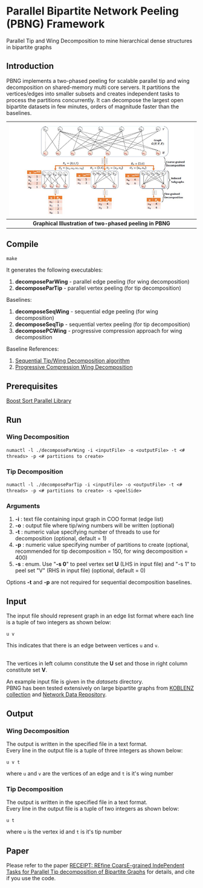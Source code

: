 # Parallel Bipartite Network Peeling (PBNG) Framework
Parallel Tip and Wing Decomposition to mine hierarchical dense structures in bipartite graphs

## Introduction
PBNG implements a two-phased peeling for scalable parallel tip and wing decomposition
on shared-memory multi core servers. It partitions the vertices/edges into smaller subsets
and creates independent tasks to process the partitions concurrently. 
It can decompose the largest open bipartite datasets in few minutes, orders of magnitude 
faster than the baselines.

|![Graphical Illustration of PBNG](twoPhased.jpg)|
|:--:|
|**Graphical Illustration of two-phased peeling in PBNG**|

## Compile
```
make
```

It generates the following executables:

1. **decomposeParWing** - parallel edge peeling (for wing decomposition)
2. **decomposeParTip** - parallel vertex peeling (for tip decomposition)

Baselines:
1. **decomposeSeqWing** - sequential edge peeling (for wing decomposition)
2. **decomposeSeqTip** - sequential vertex peeling (for tip decomposition)
3. **decomposePCWing** - progressive compression approach for wing decomposition

Baseline References:
1. [Sequential Tip/Wing Decomposition algorithm](http://sariyuce.com/bnd.tar)
2. [Progressive Compression Wing Decomposition](https://arxiv.org/pdf/2001.06111.pdf)


## Prerequisites
[Boost Sort Parallel Library](https://github.com/fjtapia/sort_parallel)


## Run


### Wing Decomposition
```
numactl -l ./decomposeParWing -i <inputFile> -o <outputFile> -t <# threads> -p <# partitions to create> 

```

### Tip Decomposition
```
numactl -l ./decomposeParTip -i <inputFile> -o <outputFile> -t <# threads> -p <# partitions to create> -s <peelSide>
```

### Arguments

1. **-i** : text file containing input graph in COO format (edge list)
2. **-o** : output file where tip/wing numbers will be written (optional)
3. **-t** : numeric value specifying number of threads to use for decomposition (optional, default = 1)
4. **-p** : numeric value specifying number of partitions to create (optional, recommended for tip decomposition = 150, for wing decomposition = 400)
5. **-s** : enum. Use "**-s 0**" to peel vertex set **U** (LHS in input file) and "-s 1" to peel set "V" (RHS in input file) (optional, default = 0)


Options **-t** and **-p** are not required for sequential decomposition baselines.


## Input
The input file should represent graph in an edge list format where each line is a tuple of two integers as shown below:
```
u v
```
This indicates that there is an edge between vertices `u` and `v`.<br /><br />


The vertices in left column constitute the **U** set and those in right column constitute set **V**.

An example input file is given in the *datasets* directory.<br />
PBNG has been tested extensively on large bipartite graphs from [KOBLENZ collection](http://konect.cc/)
and [Network Data Repository](http://networkrepository.com/).


## Output

### Wing Decomposition
The output is written in the specified file in a text format.<br />
Every line in the output file is a tuple of three integers as shown below: 
```
u v t
```
where `u` and `v` are the vertices of an edge and `t` is it's wing number


### Tip Decomposition
The output is written in the specified file in a text format.<br />
Every line in the output file is a tuple of two integers as shown below: 
```
u t
```
where `u` is the vertex id and `t` is it's tip number


## Paper
Please refer to the paper [RECEIPT: REfine CoarsE-grained IndePendent Tasks for Parallel Tip decomposition of Bipartite Graphs](https://dl.acm.org/doi/abs/10.5555/3430915.3442438)
for details, and cite if you use the code.
